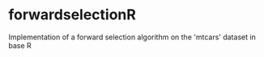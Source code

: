 # forwardselectionR
Implementation of a forward selection algorithm on the 'mtcars' dataset in base R
